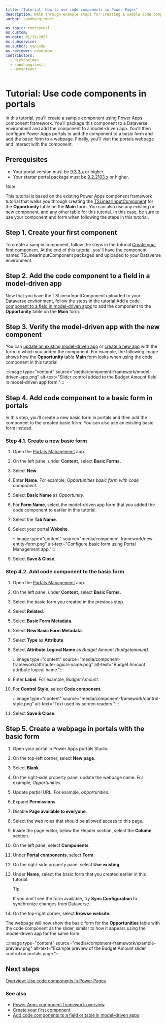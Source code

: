 ```yaml
---
title: "Tutorial: How to use code components in Power Pages"
description: Walk through example steps for creating a sample code component and adding it to a Dataverse form used to create a form component inside Power Pages.
author: sandhangitmsft

ms.topic: conceptual
ms.custom: 
ms.date: 01/31/2023
ms.subservice: 
ms.author: nenandw
ms.reviewer: ndoelman
contributors:
  - nickdoelman
  - sandhangitmsft
  - HemantGaur
---
```


# Tutorial: Use code components in portals

In this tutorial, you'll create a sample component using Power Apps component framework. You'll package this component to a Dataverse environment and add the component to a model-driven app. You'll then configure Power Apps portals to add the component to a basic form and add the basic form to a webpage. Finally, you'll visit the portals webpage and interact with the component.

## Prerequisites

- Your portal version must be [9.3.3.x](/power-apps/maker/portals/versions/version-9.3.3.x) or higher.
- Your starter portal package must be [9.2.2103.x](/power-apps/maker/portals/versions/version-9.3.3.x) or higher.

> [!NOTE]
> This tutorial is based on the existing Power Apps component framework tutorial that walks you through creating the [TSLinearInputComponent](/power-apps/developer/component-framework/implementing-controls-using-typescript) for the **Opportunity** table on the **Main** form. You can also use any existing or new component, and any other table for this tutorial. In this case, be sure to use your component and form when following the steps in this tutorial.

## Step 1. Create your first component

To create a sample component, follow the steps in the tutorial [Create your first component](/power-apps/developer/component-framework/implementing-controls-using-typescript).
At the end of this tutorial, you'll have the component named TSLinearInputComponent packaged and uploaded to your Dataverse environment.

## Step 2. Add the code component to a field in a model-driven app

Now that you have the TSLinearInputComponent uploaded to your Dataverse environment, follow the steps in the tutorial [Add a code component to a field in model-driven apps](/power-apps/developer/component-framework/add-custom-controls-to-a-field-or-entity) to add the component to the **Opportunity** table on the **Main** form.

## Step 3. Verify the model-driven app with the new component

You can [update an existing model-driven app](/power-apps/maker/model-driven-apps/design-custom-business-apps-using-app-designer) or [create a new app](/power-apps/maker/model-driven-apps/build-first-model-driven-app) with the form to which you added the component. For example, the following image shows how the **Opportunity** table **Main** form looks when using the code component in this tutorial.

:::image type="content" source="media/component-framework/model-driven-app.png" alt-text="Slider control added to the Budget Amount field in model-driven app form.":::

## Step 4. Add code component to a basic form in portals

In this step, you’ll create a new basic form in portals and then add the component to the created basic form. You can also use an existing basic form instead.

### Step 4.1. Create a new basic form

1. Open the [Portals Management](portal-management-app.md) app.

1. On the left pane, under **Content**, select **Basic Forms.**

1. Select **New**.

1. Enter **Name**. For example, *Opportunities basic form with code
    component*.

1. Select **Basic Name** as *Opportunity*.

1. For **Form Name**, select the model-driven app form that you added the code
    component to earlier in this tutorial.

1. Select the **Tab Name**.

1. Select your portal **Website**.

    :::image type="content" source="media/component-framework/new-entity-form.png" alt-text="Configure basic form using Portal Management app.":::

1. Select **Save & Close**.

### Step 4.2. Add code component to the basic form

1. Open the [Portals Management](portal-management-app.md) app.

1. On the left pane, under **Content**, select **Basic Forms.**

1. Select the basic form you created in the previous step.

1. Select **Related**.

1. Select **Basic Form Metadata**.

1. Select **New Basic Form Metadata**.

1. Select **Type** as **Attribute**.

1. Select **Attribute Logical Name** as *Budget Amount (budgetamount)*.

    :::image type="content" source="media/component-framework/attribute-logical-name.png" alt-text="Budget Amount attribute logical name.":::

1. Enter **Label**. For example, *Budget Amount*.

1. For **Control Style**, select **Code component**.

    :::image type="content" source="media/component-framework/control-style.png" alt-text="Text used by screen readers.":::

1. Select **Save & Close**.

## Step 5. Create a webpage in portals with the basic form

1. Open your portal in Power Apps portals Studio.

1. On the top-left corner, select **New page**.

1.  Select **Blank**.

1.  On the right-side property pane, update the webpage name. For example, *Opportunities.*

1.  Update partial URL. For example, *opportunities.*

1.  Expand **Permissions**.

1.  Disable **Page available to everyone**.

1.  Select the web roles that should be allowed access to this page.

1.  Inside the page editor, below the Header section, select the **Column** section.

1. On the left pane, select **Components**.

1. Under **Portal components**, select **Form**.

1. On the right-side property pane, select **Use existing**.

1. Under **Name**, select the basic form that you created earlier in this tutorial.

    > [!TIP]
    > If you don’t see the form available, try **Sync Configuration** to synchronize changes from Dataverse.

1. On the top-right corner, select **Browse website**.

The webpage will now show the basic form for the **Opportunities** table with the code component as the slider, similar to how it appears using the model-driven app for the same form.

:::image type="content" source="media/component-framework/example-preview.png" alt-text="Example preview of the Budget Amount slider control on portals page.":::

## Next steps

[Overview: Use code components in Power Pages](component-framework.md)

### See also

- [Power Apps component framework overview](/power-apps/developer/component-framework/overview)
- [Create your first component](/power-apps/developer/component-framework/implementing-controls-using-typescript)
- [Add code components to a field or table in model-driven apps](/power-apps/developer/component-framework/add-custom-controls-to-a-field-or-entity)


